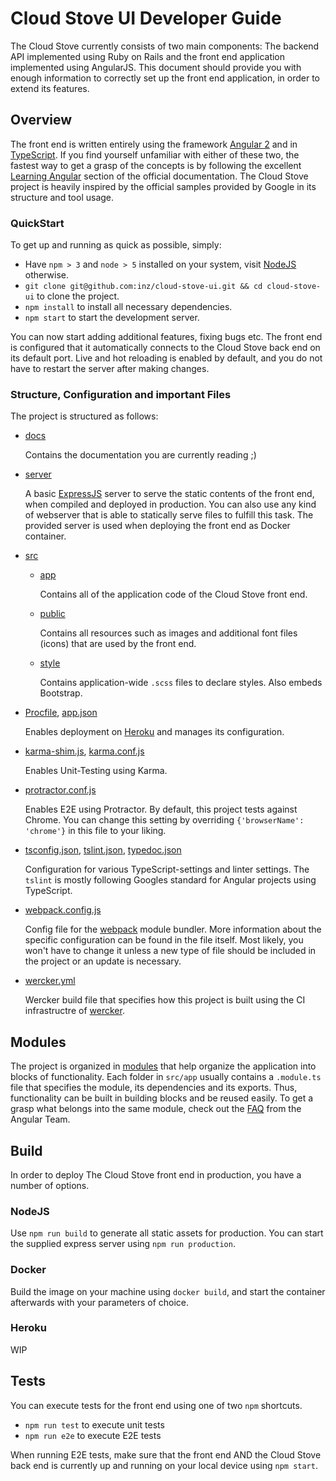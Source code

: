 <!--
# @title Cloud Stove UI Developer Guide
-->
# Cloud Stove UI Developer Guide
The Cloud Stove currently consists of two main components: The backend API implemented using Ruby on Rails and the front end application implemented using AngularJS. This document should provide you with enough information to correctly set up the front end application, in order to extend its features. 

## Overview
The front end is written entirely using the framework [Angular 2](https://angular.io/) and in [TypeScript](typescriptlang.org). If you find yourself unfamiliar with either of these two, the fastest way to get a grasp of the concepts is by following the excellent [Learning Angular](https://angular.io/docs/ts/latest/guide/learning-angular.html) section of the official documentation. The Cloud Stove project is heavily inspired by the official samples provided by Google in its structure and tool usage.

### QuickStart
To get up and running as quick as possible, simply:

* Have `npm > 3` and `node > 5` installed on your system, visit [NodeJS](https://nodejs.org/) otherwise.
* `git clone git@github.com:inz/cloud-stove-ui.git && cd cloud-stove-ui` to clone the project.
* `npm install` to install all necessary dependencies.
* `npm start` to start the development server.

You can now start adding additional features, fixing bugs etc. The front end is configured that it automatically connects to the Cloud Stove back end on its default port. Live and hot reloading is enabled by default, and you do not have to restart the server after making changes.

### Structure, Configuration and important Files
The project is structured as follows:

* [docs](https://github.com/inz/cloud-stove-ui/tree/master/docs)

   Contains the documentation you are currently reading ;)

* [server](https://github.com/inz/cloud-stove-ui/tree/master/server)

   A basic [ExpressJS](https://expressjs.com) server to serve the static contents of the front end, when compiled and deployed in production. You can also use any kind of webserver that is able to statically serve files to fulfill this task. The provided server is used when deploying the front end as Docker container.

* [src](https://github.com/inz/cloud-stove-ui/tree/master/src)
   * [app](https://github.com/inz/cloud-stove-ui/tree/master/app)

      Contains all of the application code of the Cloud Stove front end.

   * [public](https://github.com/inz/cloud-stove-ui/tree/master/public)

      Contains all resources such as images and additional font files (icons) that are used by the front end.

   * [style](https://github.com/inz/cloud-stove-ui/tree/master/style)

      Contains application-wide `.scss` files to declare styles. Also embeds Bootstrap.

* [Procfile](https://github.com/inz/cloud-stove-ui/blob/master/Procfile), [app.json](https://github.com/inz/cloud-stove-ui/blob/master/app.json)

   Enables deployment on [Heroku](https://www.heroku.com/) and manages its configuration.

* [karma-shim.js](https://github.com/inz/cloud-stove-ui/blob/master/karma-shim.js), [karma.conf.js](https://github.com/inz/cloud-stove-ui/blob/master/karma-shim.js)

   Enables Unit-Testing using Karma.

* [protractor.conf.js](https://github.com/inz/cloud-stove-ui/blob/master/protractor.conf.js)

   Enables E2E using Protractor. By default, this project tests against Chrome. You can change this setting by overriding `{'browserName': 'chrome'}` in this file to your liking.

* [tsconfig.json](https://github.com/inz/cloud-stove-ui/blob/master/tsconfig.json), [tslint.json](https://github.com/inz/cloud-stove-ui/blob/master/tslint.json), [typedoc.json](https://github.com/inz/cloud-stove-ui/blob/master/typedoc.json)

   Configuration for various TypeScript-settings and linter settings. The `tslint` is mostly following Googles standard for Angular projects using TypeScript.

* [webpack.config.js](https://github.com/inz/cloud-stove-ui/blob/master/webpack.config.js)

   Config file for the [webpack](https://webpack.github.io/) module bundler. More information about the specific configuration can be found in the file itself. Most likely, you won't have to change it unless a new type of file should be included in the project or an update is necessary.

* [wercker.yml](https://github.com/inz/cloud-stove-ui/blob/master/wercker.yml)

   Wercker build file that specifies how this project is built using the CI infrastructre of [wercker](https://www.wercker.com/).

## Modules
The project is organized in [modules](https://angular.io/docs/ts/latest/guide/ngmodule.html) that help organize the application into blocks of functionality. Each folder in `src/app` usually contains a `.module.ts` file that specifies the module, its dependencies and its exports. Thus, functionality can be built in building blocks and be reused easily. To get a grasp what belongs into the same module, check out the [FAQ](https://angular.io/docs/ts/latest/cookbook/ngmodule-faq.html#!#q-module-recommendations) from the Angular Team.

## Build
In order to deploy The Cloud Stove front end in production, you have a number of options.

### NodeJS
Use `npm run build` to generate all static assets for production. You can start the supplied express server using `npm run production`.

### Docker
Build the image on your machine using `docker build`, and start the container afterwards with your parameters of choice.

### Heroku
WIP

## Tests
You can execute tests for the front end using one of two `npm` shortcuts.

* `npm run test` to execute unit tests
* `npm run e2e` to execute E2E tests

When running E2E tests, make sure that the front end AND the Cloud Stove back end is currently up and running on your local device using `npm start`.